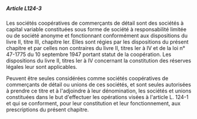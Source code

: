 ##### Article L124-3

Les sociétés coopératives de commerçants de détail sont des sociétés à capital variable constituées sous forme de société à responsabilité limitée ou de société anonyme et fonctionnant conformément aux dispositions du livre II, titre III, chapitre Ier. Elles sont régies par les dispositions du présent chapitre et par celles non contraires du livre II, titres Ier à IV et de la loi n° 47-1775 du 10 septembre 1947 portant statut de la coopération. Les dispositions du livre II, titres Ier à IV concernant la constitution des réserves légales leur sont applicables.

Peuvent être seules considérées comme sociétés coopératives de commerçants de détail ou unions de ces sociétés, et sont seules autorisées à prendre ce titre et à l'adjoindre à leur dénomination, les sociétés et unions constituées dans le but d'effectuer les opérations visées à l'article L. 124-1 et qui se conforment, pour leur constitution et leur fonctionnement, aux prescriptions du présent chapitre.

